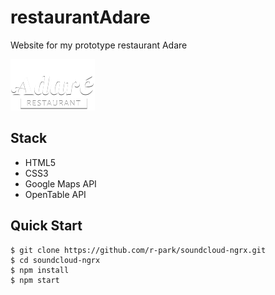 # restaurantAdare

Website for my prototype restaurant Adare

![screenshot](https://github.com/ConnerCoding/restaurantAdare/blob/master/images/logo-adare-restaurant.png)


Stack
-----

- HTML5
- CSS3
- Google Maps API
- OpenTable API


Quick Start
-----------

```shell
$ git clone https://github.com/r-park/soundcloud-ngrx.git
$ cd soundcloud-ngrx
$ npm install
$ npm start
```

